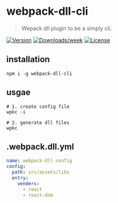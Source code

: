 # webpack-dll-cli
> Wepack dll plugin to be a simply cli.

[![Version](https://img.shields.io/npm/v/webpack-dll-cli.svg)](https://npmjs.org/package/webpack-dll-cli)
[![Downloads/week](https://img.shields.io/npm/dw/webpack-dll-cli.svg)](https://npmjs.org/package/webpack-dll-cli)
[![License](https://img.shields.io/npm/l/webpack-dll-cli.svg)](https://github.com/afeiship/webpack-dll-cli/blob/master/package.json)

## installation
```shell
npm i -g webpack-dll-cli
```

## usgae
```shell
# 1. create config file
wpkc -i

# 2. generate dll files
wpkc
```

##  .webpack.dll.yml
```yml
name: webpack-dll-config
config:
  path: src/assets/libs
  entry:
    venders:
      - react
      - react-dom
```
